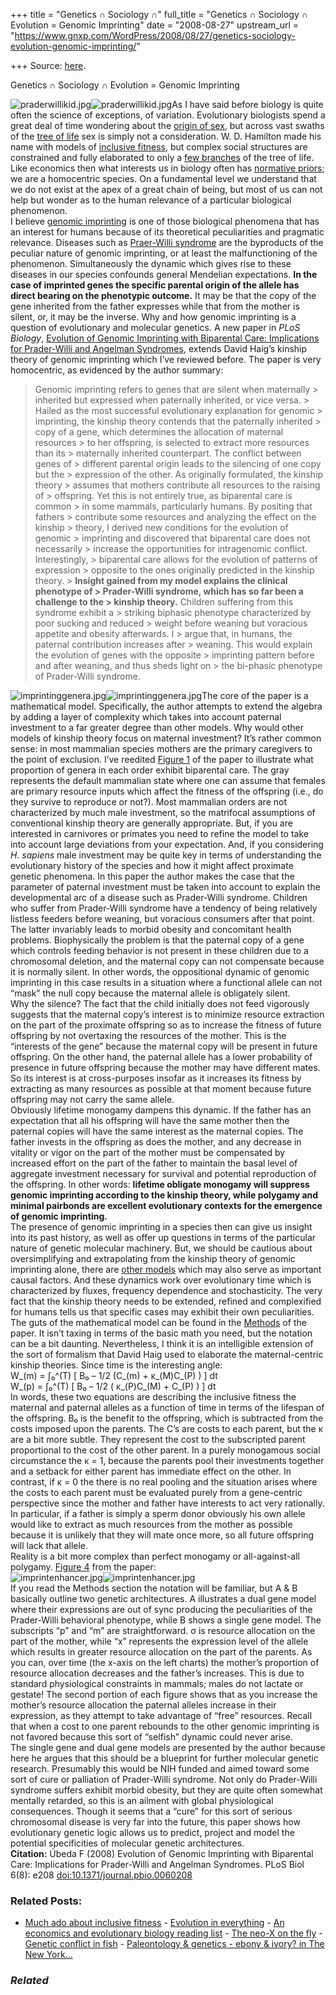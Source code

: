 +++
title = "Genetics ∩ Sociology ∩"
full_title = "Genetics ∩ Sociology ∩ Evolution = Genomic Imprinting"
date = "2008-08-27"
upstream_url = "https://www.gnxp.com/WordPress/2008/08/27/genetics-sociology-evolution-genomic-imprinting/"

+++
Source: [here](https://www.gnxp.com/WordPress/2008/08/27/genetics-sociology-evolution-genomic-imprinting/).

Genetics ∩ Sociology ∩ Evolution = Genomic Imprinting

![praderwillikid.jpg](https://i0.wp.com/blogs.discovermagazine.com/gnxp/files/praderwillikid.jpg?resize=200%2C261)![praderwillikid.jpg](https://i0.wp.com/blogs.discovermagazine.com/gnxp/files/praderwillikid.jpg?resize=200%2C261)As I have said before biology is quite often the science of exceptions, of variation. Evolutionary biologists spend a great deal of time wondering about the [origin of sex](https://en.wikipedia.org/wiki/Origin_of_sex), but across vast swaths of the [tree of life](http://www.tolweb.org/tree/) sex is simply not a consideration. W. D. Hamilton made his name with models of [inclusive fitness](https://en.wikipedia.org/wiki/Inclusive_fitness), but complex social structures are constrained and fully elaborated to only a [few branches](http://www.tolweb.org/hymenoptera) of the tree of life. Like economics then what interests us in biology often has [normative priors](https://en.wikipedia.org/wiki/Normative_economics); we are a homocentric species. On a fundamental level we understand that we do not exist at the apex of a great chain of being, but most of us can not help but wonder as to the human relevance of a particular biological phenomenon.  
I believe [genomic imprinting](https://en.wikipedia.org/wiki/Genomic_imprinting) is one of those biological phenomena that has an interest for humans because of its theoretical peculiarities and pragmatic relevance. Diseases such as [Praer-Willi syndrome](https://en.wikipedia.org/wiki/Prader_willi) are the byproducts of the peculiar nature of genomic imprinting, or at least the malfunctioning of the phenomenon. Simultaneously the dynamic which gives rise to these diseases in our species confounds general Mendelian expectations. **In the case of imprinted genes the specific parental origin of the allele has direct bearing on the phenotypic outcome.** It may be that the copy of the gene inherited from the father expresses while that from the mother is silent, or, it may be the inverse. Why and how genomic imprinting is a question of evolutionary and molecular genetics. A new paper in *PLoS Biology*, [Evolution of Genomic Imprinting with Biparental Care: Implications for Prader-Willi and Angelman Syndromes](http://0-biology.plosjournals.org.ilsprod.lib.neu.edu/perlserv/?SESSID=292d807e14aee69cd8aa9b7375967f22&request=get-document&doi=10.1371%2Fjournal.pbio.0060208), extends David Haig’s kinship theory of genomic imprinting which I’ve reviewed before. The paper is very homocentric, as evidenced by the author summary:

> Genomic imprinting refers to genes that are silent when maternally > inherited but expressed when paternally inherited, or vice versa. > Hailed as the most successful evolutionary explanation for genomic > imprinting, the kinship theory contends that the paternally inherited > copy of a gene, which determines the allocation of maternal resources > to her offspring, is selected to extract more resources than its > maternally inherited counterpart. The conflict between genes of > different parental origin leads to the silencing of one copy but the > expression of the other. As originally formulated, the kinship theory > assumes that mothers contribute all resources to the raising of > offspring. Yet this is not entirely true, as biparental care is common > in some mammals, particularly humans. By positing that fathers > contribute some resources and analyzing the effect on the kinship > theory, I derived new conditions for the evolution of genomic > imprinting and discovered that biparental care does not necessarily > increase the opportunities for intragenomic conflict. Interestingly, > biparental care allows for the evolution of patterns of expression > opposite to the ones originally predicted in the kinship theory. > **Insight gained from my model explains the clinical phenotype of > Prader-Willi syndrome, which has so far been a challenge to the > kinship theory.** Children suffering from this syndrome exhibit a > striking biphasic phenotype characterized by poor sucking and reduced > weight before weaning but voracious appetite and obesity afterwards. I > argue that, in humans, the paternal contribution increases after > weaning. This would explain the evolution of genes with the opposite > imprinting pattern before and after weaning, and thus sheds light on > the bi-phasic phenotype of Prader-Willi syndrome.

![imprintinggenera.jpg](https://i0.wp.com/blogs.discovermagazine.com/gnxp/files/imprintinggenera.jpg?resize=175%2C441)![imprintinggenera.jpg](https://i0.wp.com/blogs.discovermagazine.com/gnxp/files/imprintinggenera.jpg?resize=175%2C441)The core of the paper is a mathematical model. Specifically, the author attempts to extend the algebra by adding a layer of complexity which takes into account paternal investment to a far greater degree than other models. Why would other models of kinship theory focus on maternal investment? It’s rather common sense: in most mammalian species mothers are the primary caregivers to the point of exclusion. I’ve reedited [Figure 1](http://0-biology.plosjournals.org.ilsprod.lib.neu.edu/perlserv/?SESSID=292d807e14aee69cd8aa9b7375967f22&request=slideshow&type=figure&doi=10.1371/journal.pbio.0060208&id=100799) of the paper to illustrate what proportion of genera in each order exhibit biparental care. The gray represents the default mammalian state where one can assume that females are primary resource inputs which affect the fitness of the offspring (i.e., do they survive to reproduce or not?). Most mammalian orders are not characterized by much male investment, so the matrifocal assumptions of conventional kinship theory are generally appropriate. But, if you are interested in carnivores or primates you need to refine the model to take into account large deviations from your expectation. And, if you considering *H. sapiens* male investment may be quite key in terms of understanding the evolutionary history of the species and how it might affect proximate genetic phenomena. In this paper the author makes the case that the parameter of paternal investment must be taken into account to explain the developmental arc of a disease such as Prader-Willi syndrome. Children who suffer from Prader-Willi syndrome have a tendency of being relatively listless feeders before weaning, but voracious consumers after that point. The latter invariably leads to morbid obesity and concomitant health problems. Biophysically the problem is that the paternal copy of a gene which controls feeding behavior is not present in these children due to a chromosomal deletion, and the maternal copy can not compensate because it is normally silent. In other words, the oppositional dynamic of genomic imprinting in this case results in a situation where a functional allele can not “mask” the null copy because the maternal allele is obligately silent.  
Why the silence? The fact that the child initially does not feed vigorously suggests that the maternal copy’s interest is to minimize resource extraction on the part of the proximate offspring so as to increase the fitness of future offspring by not overtaxing the resources of the mother. This is the “interests of the gene” because the maternal copy will be present in future offspring. On the other hand, the paternal allele has a lower probability of presence in future offspring because the mother may have different mates. So its interest is at cross-purposes insofar as it increases its fitness by extracting as many resources as possible at that moment because future offspring may not carry the same allele.  
Obviously lifetime monogamy dampens this dynamic. If the father has an expectation that all his offspring will have the same mother then the paternal copies will have the same interest as the maternal copies. The father invests in the offspring as does the mother, and any decrease in vitality or vigor on the part of the mother must be compensated by increased effort on the part of the father to maintain the basal level of aggregate investment necessary for survival and potential reproduction of the offspring. In other words: **lifetime obligate monogamy will suppress genomic imprinting according to the kinship theory, while polygamy and minimal pairbonds are excellent evolutionary contexts for the emergence of genomic imprinting.**  
The presence of genomic imprinting in a species then can give us insight into its past history, as well as offer up questions in terms of the particular nature of genetic molecular machinery. But, we should be cautious about oversimplifying and extrapolating from the kinship theory of genomic imprinting alone, there are [other models](http://biology.plosjournals.org/perlserv/?request=get-document&doi=10.1371%2Fjournal.pbio.0040380&ct=1) which may also serve as important causal factors. And these dynamics work over evolutionary time which is characterized by fluxes, frequency dependence and stochasticity. The very fact that the kinship theory needs to be extended, refined and complexified for humans tells us that specific cases may exhibit their own peculiarities.  
The guts of the mathematical model can be found in the [Methods](http://0-biology.plosjournals.org.ilsprod.lib.neu.edu/perlserv/?SESSID=292d807e14aee69cd8aa9b7375967f22&request=get-document&doi=10.1371%2Fjournal.pbio.0060208#toclink5) of the paper. It isn’t taxing in terms of the basic math you need, but the notation can be a bit daunting. Nevertheless, I think it is an intelligible extension of the sort of formalism that David Haig used to elaborate the maternal-centric kinship theories. Since time is the interesting angle:  
W_(m) = ∫₀^(T) \[ B₀ – 1/2 (C_(m) + κ_(M)C_(P) ) \] dt  
W_(p) = ∫₀^(T) \[ B₀ – 1/2 ( κ_(P)C_(M) + C_(P) ) \] dt  
In words, these two equations are describing the inclusive fitness the maternal and paternal alleles as a function of time in terms of the lifespan of the offspring. B₀ is the benefit to the offspring, which is subtracted from the costs imposed upon the parents. The C’s are costs to each parent, but the κ are a bit more subtle. They represent the cost to the subscripted parent proportional to the cost of the other parent. In a purely monogamous social circumstance the κ = 1, because the parents pool their investments together and a setback for either parent has immediate effect on the other. In contrast, if κ = 0 the there is no real pooling and the situation arises where the costs to each parent must be evaluated purely from a gene-centric perspective since the mother and father have interests to act very rationally. In particular, if a father is simply a sperm donor obviously his own allele would like to extract as much resources from the mother as possible because it is unlikely that they will mate once more, so all future offspring will lack that allele.  
Reality is a bit more complex than perfect monogamy or all-against-all polygamy. [Figure 4](http://0-biology.plosjournals.org.ilsprod.lib.neu.edu/perlserv/?SESSID=292d807e14aee69cd8aa9b7375967f22&request=slideshow&type=figure&doi=10.1371/journal.pbio.0060208&id=100811) from the paper:  
![imprintenhancer.jpg](https://i0.wp.com/blogs.discovermagazine.com/gnxp/files/imprintenhancer.jpg?resize=500%2C496)![imprintenhancer.jpg](https://i0.wp.com/blogs.discovermagazine.com/gnxp/files/imprintenhancer.jpg?resize=500%2C496)  
If you read the Methods section the notation will be familiar, but A & B basically outline two genetic architectures. A illustrates a dual gene model where their expressions are out of sync producing the peculiarities of the Prader-Willi behavioral phenotype, while B shows a single gene model. The subscripts “p” and “m” are straightforward. σ is resource allocation on the part of the mother, while “x” represents the expression level of the allele which results in greater resource allocation on the part of the parents. As you can, over time (the x-axis on the left charts) the mother’s proportion of resource allocation decreases and the father’s increases. This is due to standard physiological constraints in mammals; males do not lactate or gestate! The second portion of each figure shows that as you increase the mother’s resource allocation the paternal alleles increase in their expression, as they attempt to take advantage of “free” resources. Recall that when a cost to one parent rebounds to the other genomic imprinting is not favored because this sort of “selfish” dynamic could never arise.  
The single gene and dual gene models are presented by the author because here he argues that this should be a blueprint for further molecular genetic research. Presumably this would be NIH funded and aimed toward some sort of cure or palliation of Prader-Willi syndrome. Not only do Prader-Willi syndrome suffers exhibit morbid obesity, but they are quite often somewhat mentally retarded, so this is an ailment with global physiological consequences. Though it seems that a “cure” for this sort of serious chromosomal disease is very far into the future, this paper shows how evolutionary genetic logic allows us to predict, project and model the potential specificities of molecular genetic architectures.  
**Citation:** Úbeda F (2008) Evolution of Genomic Imprinting with Biparental Care: Implications for Prader-Willi and Angelman Syndromes. PLoS Biol 6(8): e208 [doi:10.1371/journal.pbio.0060208](http://0-dx.doi.org.ilsprod.lib.neu.edu:80/10.1371/journal.pbio.0060208)

### Related Posts:

- [Much ado about inclusive
  fitness](https://www.gnxp.com/WordPress/2015/03/28/much-ado-about-inclusive-fitness/) - [Evolution in
  everything](https://www.gnxp.com/WordPress/2013/03/30/evolution-in-everything/) - [An economics and evolutionary biology reading
  list](https://www.gnxp.com/WordPress/2012/04/01/an-economics-and-evolutionary-biology-reading-list/) - [The neo-X on the
  fly](https://www.gnxp.com/WordPress/2009/04/14/the-neo-x-on-the-fly/) - [Genetic conflict in
  fish](https://www.gnxp.com/WordPress/2007/07/28/genetic-conflict-in-fish/) - [Paleontology & genetics - ebony & ivory? in The New
  York…](https://www.gnxp.com/WordPress/2007/06/26/paleontology-genetics-ebony-ivory-in-the-new-york-times/)

### *Related*

[](https://www.addtoany.com/add_to/facebook?linkurl=https%3A%2F%2Fwww.gnxp.com%2FWordPress%2F2008%2F08%2F27%2Fgenetics-sociology-evolution-genomic-imprinting%2F&linkname=Genetics%20%20%E2%88%A9%20Sociology%20%20%09%E2%88%A9%20Evolution%20%3D%20Genomic%20Imprinting "Facebook")[](https://www.addtoany.com/add_to/twitter?linkurl=https%3A%2F%2Fwww.gnxp.com%2FWordPress%2F2008%2F08%2F27%2Fgenetics-sociology-evolution-genomic-imprinting%2F&linkname=Genetics%20%20%E2%88%A9%20Sociology%20%20%09%E2%88%A9%20Evolution%20%3D%20Genomic%20Imprinting "Twitter")[](https://www.addtoany.com/add_to/email?linkurl=https%3A%2F%2Fwww.gnxp.com%2FWordPress%2F2008%2F08%2F27%2Fgenetics-sociology-evolution-genomic-imprinting%2F&linkname=Genetics%20%20%E2%88%A9%20Sociology%20%20%09%E2%88%A9%20Evolution%20%3D%20Genomic%20Imprinting "Email")[](https://www.addtoany.com/share)
